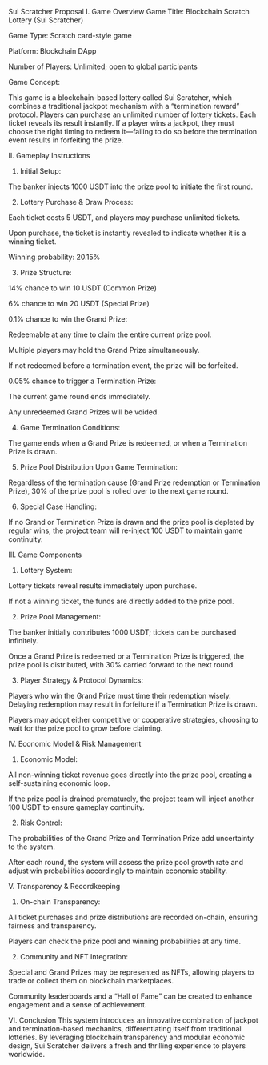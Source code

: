 Sui Scratcher Proposal
I. Game Overview
Game Title: Blockchain Scratch Lottery (Sui Scratcher)

Game Type: Scratch card-style game

Platform: Blockchain DApp

Number of Players: Unlimited; open to global participants

Game Concept:

This game is a blockchain-based lottery called Sui Scratcher, which combines a traditional jackpot mechanism with a “termination reward” protocol. Players can purchase an unlimited number of lottery tickets. Each ticket reveals its result instantly. If a player wins a jackpot, they must choose the right timing to redeem it—failing to do so before the termination event results in forfeiting the prize.

II. Gameplay Instructions
1. Initial Setup:

The banker injects 1000 USDT into the prize pool to initiate the first round.

2. Lottery Purchase & Draw Process:

Each ticket costs 5 USDT, and players may purchase unlimited tickets.

Upon purchase, the ticket is instantly revealed to indicate whether it is a winning ticket.

Winning probability: 20.15%

3. Prize Structure:

14% chance to win 10 USDT (Common Prize)

6% chance to win 20 USDT (Special Prize)

0.1% chance to win the Grand Prize:

Redeemable at any time to claim the entire current prize pool.

Multiple players may hold the Grand Prize simultaneously.

If not redeemed before a termination event, the prize will be forfeited.

0.05% chance to trigger a Termination Prize:

The current game round ends immediately.

Any unredeemed Grand Prizes will be voided.

4. Game Termination Conditions:

The game ends when a Grand Prize is redeemed, or when a Termination Prize is drawn.

5. Prize Pool Distribution Upon Game Termination:

Regardless of the termination cause (Grand Prize redemption or Termination Prize), 30% of the prize pool is rolled over to the next game round.

6. Special Case Handling:

If no Grand or Termination Prize is drawn and the prize pool is depleted by regular wins, the project team will re-inject 100 USDT to maintain game continuity.

III. Game Components
1. Lottery System:

Lottery tickets reveal results immediately upon purchase.

If not a winning ticket, the funds are directly added to the prize pool.

2. Prize Pool Management:

The banker initially contributes 1000 USDT; tickets can be purchased infinitely.

Once a Grand Prize is redeemed or a Termination Prize is triggered, the prize pool is distributed, with 30% carried forward to the next round.

3. Player Strategy & Protocol Dynamics:

Players who win the Grand Prize must time their redemption wisely. Delaying redemption may result in forfeiture if a Termination Prize is drawn.

Players may adopt either competitive or cooperative strategies, choosing to wait for the prize pool to grow before claiming.

IV. Economic Model & Risk Management
1. Economic Model:

All non-winning ticket revenue goes directly into the prize pool, creating a self-sustaining economic loop.

If the prize pool is drained prematurely, the project team will inject another 100 USDT to ensure gameplay continuity.

2. Risk Control:

The probabilities of the Grand Prize and Termination Prize add uncertainty to the system.

After each round, the system will assess the prize pool growth rate and adjust win probabilities accordingly to maintain economic stability.

V. Transparency & Recordkeeping
1. On-chain Transparency:

All ticket purchases and prize distributions are recorded on-chain, ensuring fairness and transparency.

Players can check the prize pool and winning probabilities at any time.

2. Community and NFT Integration:

Special and Grand Prizes may be represented as NFTs, allowing players to trade or collect them on blockchain marketplaces.

Community leaderboards and a “Hall of Fame” can be created to enhance engagement and a sense of achievement.

VI. Conclusion
This system introduces an innovative combination of jackpot and termination-based mechanics, differentiating itself from traditional lotteries. By leveraging blockchain transparency and modular economic design, Sui Scratcher delivers a fresh and thrilling experience to players worldwide.